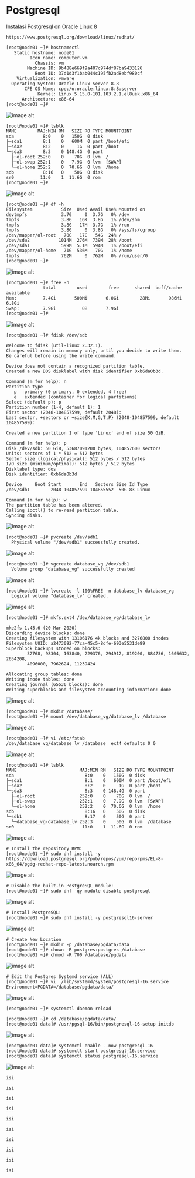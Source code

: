 # Postgresql
Instalasi Postgresql on Oracle Linux 8

```
https://www.postgresql.org/download/linux/redhat/
```
```
[root@node01 ~]# hostnamectl
   Static hostname: node01
         Icon name: computer-vm
           Chassis: vm
        Machine ID: 9b488e669f9a407c974df87ba9433126
           Boot ID: 37d1d3f1bab044c195fb2ad8ebf980cf
    Virtualization: vmware
  Operating System: Oracle Linux Server 8.8
       CPE OS Name: cpe:/o:oracle:linux:8:8:server
            Kernel: Linux 5.15.0-101.103.2.1.el8uek.x86_64
      Architecture: x86-64
[root@node01 ~]#
```
![image alt](https://github.com/abduumr/Postgresql/blob/main/postgres/1.png?raw=true)

```
[root@node01 ~]# lsblk
NAME        MAJ:MIN RM   SIZE RO TYPE MOUNTPOINT
sda           8:0    0   150G  0 disk
├─sda1        8:1    0   600M  0 part /boot/efi
├─sda2        8:2    0     1G  0 part /boot
└─sda3        8:3    0 148.4G  0 part
  ├─ol-root 252:0    0    70G  0 lvm  /
  ├─ol-swap 252:1    0   7.9G  0 lvm  [SWAP]
  └─ol-home 252:2    0  70.6G  0 lvm  /home
sdb           8:16   0    50G  0 disk
sr0          11:0    1  11.6G  0 rom
[root@node01 ~]#
```
![image alt](https://github.com/abduumr/Postgresql/blob/main/postgres/2.png?raw=true)

```
[root@node01 ~]# df -h
Filesystem           Size  Used Avail Use% Mounted on
devtmpfs             3.7G     0  3.7G   0% /dev
tmpfs                3.8G   16K  3.8G   1% /dev/shm
tmpfs                3.8G   17M  3.7G   1% /run
tmpfs                3.8G     0  3.8G   0% /sys/fs/cgroup
/dev/mapper/ol-root   70G   17G   54G  24% /
/dev/sda2           1014M  276M  739M  28% /boot
/dev/sda1            599M  5.1M  594M   1% /boot/efi
/dev/mapper/ol-home   71G  536M   70G   1% /home
tmpfs                762M     0  762M   0% /run/user/0
[root@node01 ~]#
```
![image alt](https://github.com/abduumr/Postgresql/blob/main/postgres/3.png?raw=true)

```
[root@node01 ~]# free -h
              total        used        free      shared  buff/cache   available
Mem:          7.4Gi       500Mi       6.0Gi        28Mi       986Mi       6.8Gi
Swap:         7.9Gi          0B       7.9Gi
[root@node01 ~]#
```
![image alt](https://github.com/abduumr/Postgresql/blob/main/postgres/4.png?raw=true)

```
[root@node01 ~]# fdisk /dev/sdb

Welcome to fdisk (util-linux 2.32.1).
Changes will remain in memory only, until you decide to write them.
Be careful before using the write command.

Device does not contain a recognized partition table.
Created a new DOS disklabel with disk identifier 0xb6da0b3d.

Command (m for help): n
Partition type
   p   primary (0 primary, 0 extended, 4 free)
   e   extended (container for logical partitions)
Select (default p): p
Partition number (1-4, default 1): 1
First sector (2048-104857599, default 2048):
Last sector, +sectors or +size{K,M,G,T,P} (2048-104857599, default 104857599):

Created a new partition 1 of type 'Linux' and of size 50 GiB.

Command (m for help): p
Disk /dev/sdb: 50 GiB, 53687091200 bytes, 104857600 sectors
Units: sectors of 1 * 512 = 512 bytes
Sector size (logical/physical): 512 bytes / 512 bytes
I/O size (minimum/optimal): 512 bytes / 512 bytes
Disklabel type: dos
Disk identifier: 0xb6da0b3d

Device     Boot Start       End   Sectors Size Id Type
/dev/sdb1        2048 104857599 104855552  50G 83 Linux

Command (m for help): w
The partition table has been altered.
Calling ioctl() to re-read partition table.
Syncing disks.
```
![image alt](https://github.com/abduumr/Postgresql/blob/main/postgres/5.png?raw=true)

```
[root@node01 ~]# pvcreate /dev/sdb1
  Physical volume "/dev/sdb1" successfully created.
```
![image alt](https://github.com/abduumr/Postgresql/blob/main/postgres/6.png?raw=true)

```
[root@node01 ~]# vgcreate database_vg /dev/sdb1
  Volume group "database_vg" successfully created
```
![image alt](https://github.com/abduumr/Postgresql/blob/main/postgres/7.png?raw=true)

```
[root@node01 ~]# lvcreate -l 100%FREE -n database_lv database_vg
  Logical volume "database_lv" created.
```
![image alt](https://github.com/abduumr/Postgresql/blob/main/postgres/8.png?raw=true)

```
[root@node01 ~]# mkfs.ext4 /dev/database_vg/database_lv

mke2fs 1.45.6 (20-Mar-2020)
Discarding device blocks: done
Creating filesystem with 13106176 4k blocks and 3276800 inodes
Filesystem UUID: a2473092-77ca-45c5-8dfe-693e5531de89
Superblock backups stored on blocks:
        32768, 98304, 163840, 229376, 294912, 819200, 884736, 1605632, 2654208,
        4096000, 7962624, 11239424

Allocating group tables: done
Writing inode tables: done
Creating journal (65536 blocks): done
Writing superblocks and filesystem accounting information: done
```
![image alt](https://github.com/abduumr/Postgresql/blob/main/postgres/9.png?raw=true)

```
[root@node01 ~]# mkdir /database/
[root@node01 ~]# mount /dev/database_vg/database_lv /database
```
![image alt](https://github.com/abduumr/Postgresql/blob/main/postgres/10.png?raw=true)

```
[root@node01 ~]# vi /etc/fstab
/dev/database_vg/database_lv /database  ext4 defaults 0 0
```
![image alt](https://github.com/abduumr/Postgresql/blob/main/postgres/11.png?raw=true)

```
[root@node01 ~]# lsblk
NAME                        MAJ:MIN RM   SIZE RO TYPE MOUNTPOINT
sda                           8:0    0   150G  0 disk
├─sda1                        8:1    0   600M  0 part /boot/efi
├─sda2                        8:2    0     1G  0 part /boot
└─sda3                        8:3    0 148.4G  0 part
  ├─ol-root                 252:0    0    70G  0 lvm  /
  ├─ol-swap                 252:1    0   7.9G  0 lvm  [SWAP]
  └─ol-home                 252:2    0  70.6G  0 lvm  /home
sdb                           8:16   0    50G  0 disk
└─sdb1                        8:17   0    50G  0 part
  └─database_vg-database_lv 252:3    0    50G  0 lvm  /database
sr0                          11:0    1  11.6G  0 rom
```
![image alt](https://github.com/abduumr/Postgresql/blob/main/postgres/12.png?raw=true)

```
# Install the repository RPM:
[root@node01 ~]# sudo dnf install -y https://download.postgresql.org/pub/repos/yum/reporpms/EL-8-x86_64/pgdg-redhat-repo-latest.noarch.rpm
```
![image alt](https://github.com/abduumr/Postgresql/blob/main/postgres/13.png?raw=true)

```
# Disable the built-in PostgreSQL module:
[root@node01 ~]# sudo dnf -qy module disable postgresql
```
![image alt](https://github.com/abduumr/Postgresql/blob/main/postgres/14.png?raw=true)

```
# Install PostgreSQL:
[root@node01 ~]# sudo dnf install -y postgresql16-server
```
![image alt](https://github.com/abduumr/Postgresql/blob/main/postgres/15.png?raw=true)

```
# Create New Location
[root@node01 ~]# mkdir -p /database/pgdata/data
[root@node01 ~]# chown -R postgres:postgres /database
[root@node01 ~]# chmod -R 700 /database/pgdata
```
![image alt](https://github.com/abduumr/Postgresql/blob/main/postgres/16.png?raw=true)

```
# Edit the Postgres Systemd service (ALL)
[root@node01 ~]# vi  /lib/systemd/system/postgresql-16.service
Environment=PGDATA=/database/pgdata/data/
```
![image alt](https://github.com/abduumr/Postgresql/blob/main/postgres/17.png?raw=true)

```
[root@node01 ~]# systemctl daemon-reload
```
```
[root@node01 ~]# cd /database/pgdata/data/
[root@node01 data]# /usr/pgsql-16/bin/postgresql-16-setup initdb
```
![image alt](https://github.com/abduumr/Postgresql/blob/main/postgres/18.png?raw=true)
```
[root@node01 data]# systemctl enable --now postgresql-16
[root@node01 data]# systemctl start postgresql-16.service
[root@node01 data]# systemctl status postgresql-16.service
```
![image alt](https://github.com/abduumr/Postgresql/blob/main/postgres/19.png?raw=true)
```
isi
```
```
isi
```
```
isi
```
```
isi
```
```
isi
```
```
isi
```
```
isi
```
```
isi
```
```
isi
```
```
isi
```
